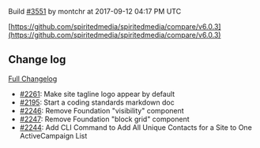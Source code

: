 Build [#3551](https://circleci.com/gh/spiritedmedia/spiritedmedia/3551) by montchr at 2017-09-12 04:17 PM UTC

[https://github.com/spiritedmedia/spiritedmedia/compare/v6.0.3](https://github.com/spiritedmedia/spiritedmedia/compare/v6.0.3)
## Change log
[Full Changelog](https://github.com/spiritedmedia/spiritedmedia/compare/v6.0.2...v6.0.3)

 - [#2261](https://github.com/spiritedmedia/spiritedmedia/pull/2261): Make site tagline logo appear by default
 - [#2195](https://github.com/spiritedmedia/spiritedmedia/pull/2195): Start a coding standards markdown doc
 - [#2246](https://github.com/spiritedmedia/spiritedmedia/pull/2246): Remove Foundation "visibility" component
 - [#2247](https://github.com/spiritedmedia/spiritedmedia/pull/2247): Remove Foundation "block grid" component
 - [#2244](https://github.com/spiritedmedia/spiritedmedia/pull/2244): Add CLI Command to Add All Unique Contacts for a Site to One ActiveCampaign List
